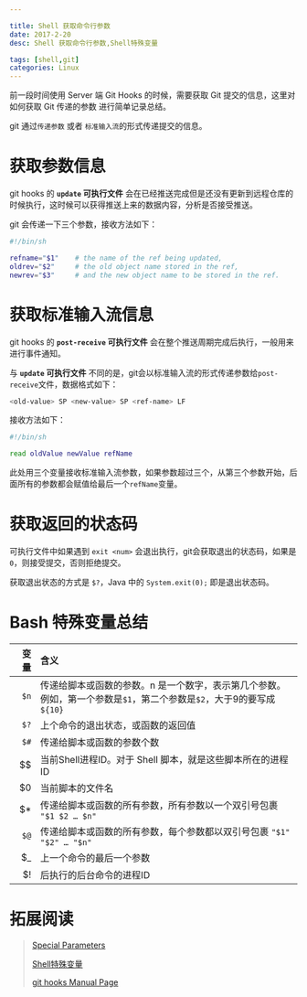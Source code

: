 ```yaml
---

title: Shell 获取命令行参数
date: 2017-2-20
desc: Shell 获取命令行参数,Shell特殊变量

tags: [shell,git]
categories: Linux
---
```


前一段时间使用 Server 端 Git Hooks 的时候，需要获取 Git 提交的信息，这里对如何获取 Git 传递的参数 进行简单记录总结。

git 通过`传递参数` 或者 `标准输入流`的形式传递提交的信息。


<!--more-->

# 获取参数信息

git hooks 的 **`update` 可执行文件** 会在已经推送完成但是还没有更新到远程仓库的时候执行，这时候可以获得推送上来的数据内容，分析是否接受推送。

git 会传递一下三个参数，接收方法如下：

``` bash
#!/bin/sh

refname="$1"    # the name of the ref being updated,
oldrev="$2"     # the old object name stored in the ref,
newrev="$3"     # and the new object name to be stored in the ref.
```




# 获取标准输入流信息

git hooks 的 **`post-receive` 可执行文件** 会在整个推送周期完成后执行，一般用来进行事件通知。

与 **`update` 可执行文件** 不同的是，git会以标准输入流的形式传递参数给`post-receive`文件，数据格式如下：

``` bash
<old-value> SP <new-value> SP <ref-name> LF
```

接收方法如下：


``` bash
#!/bin/sh

read oldValue newValue refName
```
此处用三个变量接收标准输入流参数，如果参数超过三个，从第三个参数开始，后面所有的参数都会赋值给最后一个`refName`变量。
 
 
 
 

# 获取返回的状态码

可执行文件中如果遇到 `exit <num>` 会退出执行，git会获取退出的状态码，如果是`0`，则接受提交，否则拒绝提交。

获取退出状态的方式是 `$?`，Java 中的 `System.exit(0);` 即是退出状态码。





# Bash 特殊变量总结

|  变量  |  含义  |
|------:|:-------|
|    `$n` | 传递给脚本或函数的参数。n 是一个数字，表示第几个参数。<br> 例如，第一个参数是`$1`，第二个参数是`$2`，大于9的要写成 `${10}`|
|    `$?` | 上个命令的退出状态，或函数的返回值 |
|    `$#` | 传递给脚本或函数的参数个数|
|    $$ | 当前Shell进程ID。对于 Shell 脚本，就是这些脚本所在的进程ID|
|    $0 | 当前脚本的文件名|
|    $* | 传递给脚本或函数的所有参数，所有参数以一个双引号包裹 `"$1 $2 … $n"` |
|    `$@` | 传递给脚本或函数的所有参数，每个参数都以双引号包裹 `"$1" "$2" … "$n"`|
|    $_ | 上一个命令的最后一个参数|
|    $! | 后执行的后台命令的进程ID |
	
	

# 拓展阅读

> [Special Parameters](http://www.gnu.org/software/bash/manual/bash.html#Special-Parameters)
>
> [Shell特殊变量](http://c.biancheng.net/cpp/view/2739.html)
>
> [git hooks Manual Page](https://www.kernel.org/pub/software/scm/git/docs/githooks.html)

